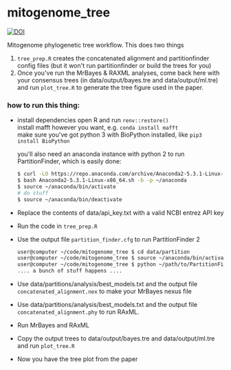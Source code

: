 # mitogenome_tree


[![DOI](https://zenodo.org/badge/499688327.svg)](https://zenodo.org/badge/latestdoi/499688327)


Mitogenome phylogenetic tree workflow. This does two things

1. `tree_prep.R` creates the concatenated alignment and partitionfinder config files (but it won't run partitionfinder or build the trees for you) 
2. Once you've run the MrBayes & RAXML analyses, come back here with your consensus trees (in data/output/bayes.tre and data/output/ml.tre) and run `plot_tree.R` to generate the tree figure used in the paper.

### how to run this thing:

* install dependencies 
  open R and run `renv::restore()`  
  install mafft however you want, e.g. `conda install mafft`  
  make sure you've got python 3 with BioPython installed, like `pip3 install BioPython`  

  you'll also need an anaconda instance with python 2 to run PartitionFinder, which is easily done:  
  ```bash
  $ curl -LO https://repo.anaconda.com/archive/Anaconda2-5.3.1-Linux-x86_64.sh
  $ bash Anaconda2-5.3.1-Linux-x86_64.sh -b -p ~/anaconda
  $ source ~/anaconda/bin/activate
  # do stuff
  $ source ~/anaconda/bin/deactivate
  ```

* Replace the contents of data/api_key.txt with a valid NCBI entrez API key

* Run the code in `tree_prep.R`

* Use the output file `partition_finder.cfg` to run PartitionFinder 2

  ```bash
  user@computer ~/code/mitogenome_tree $ cd data/partition
  user@computer ~/code/mitogenome_tree $ source ~/anaconda/bin/activate
  user@computer ~/code/mitogenome_tree $ python ~/path/to/PartitionFinder.py .
  .... a bunch of stuff happens ....
  ```

* Use data/partitions/analysis/best_models.txt and the output file `concatenated_alignment.nex` to make your MrBayes nexus file 

* Use data/partitions/analysis/best_models.txt and the output file `concatenated_alignment.phy` to run RAxML. 

* Run MrBayes and RAxML

* Copy the output trees to data/output/bayes.tre and data/output/ml.tre and run `plot_tree.R`

* Now you have the tree plot from the paper
